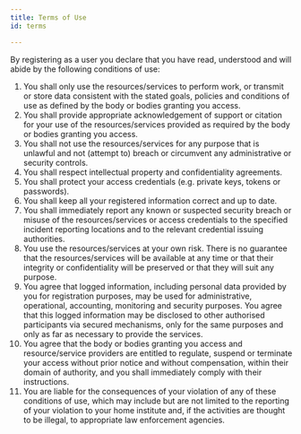 ```yaml
---
title: Terms of Use
id: terms

---
```


By registering as a user you declare that you have read, understood and will abide by the following conditions of use:

 1. You shall only use the resources/services to perform work, or transmit or store data consistent with the stated goals, policies and conditions of use as defined by the body or bodies granting you access.
2. You shall provide appropriate acknowledgement of support or citation for your use of the resources/services provided as required by the body or bodies granting you access.
3. You shall not use the resources/services for any purpose that is unlawful and not (attempt to) breach or circumvent any administrative or security controls.
4. You shall respect intellectual property and confidentiality agreements.
5. You shall protect your access credentials (e.g. private keys, tokens or passwords).
6. You shall keep all your registered information correct and up to date.
7. You shall immediately report any known or suspected security breach or misuse of the resources/services or access credentials to the specified incident reporting locations and to the relevant credential issuing authorities.
8. You use the resources/services at your own risk. There is no guarantee that the resources/services will be available at any time or that their integrity or confidentiality will be preserved or that they will suit any purpose.
9. You agree that logged information, including personal data provided by you for registration purposes, may be used for administrative, operational, accounting, monitoring and security purposes. You agree that this logged information may be disclosed to other authorised participants via secured mechanisms, only for the same purposes and only as far as necessary to provide the services.
10. You agree that the body or bodies granting you access and resource/service providers are entitled to regulate, suspend or terminate your access without prior notice and without compensation, within their domain of authority, and you shall immediately comply with their instructions.
11. You are liable for the consequences of your violation of any of these conditions of use, which may include but are not limited to the reporting of your violation to your home institute and, if the activities are thought to be illegal, to appropriate law enforcement agencies.
